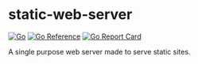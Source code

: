 # static-web-server

<!-- aaronellington/stencil -->
[![Go](https://github.com/aaronellington/static-web-server/actions/workflows/go.yml/badge.svg)](https://github.com/aaronellington/static-web-server/actions/workflows/go.yml) [![Go Reference](https://pkg.go.dev/badge/github.com/aaronellington/static-web-server.svg)](https://pkg.go.dev/github.com/aaronellington/static-web-server) [![Go Report Card](https://goreportcard.com/badge/github.com/aaronellington/static-web-server)](https://goreportcard.com/report/github.com/aaronellington/static-web-server)
<!-- aaronellington/stencil -->

A single purpose web server made to serve static sites.
